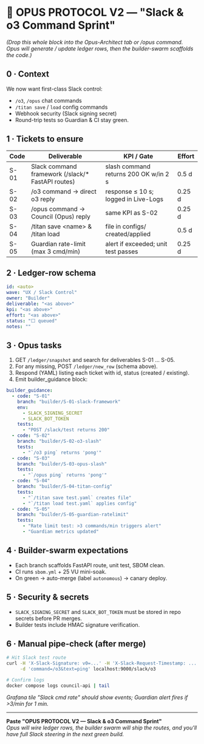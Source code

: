 # 📜 OPUS PROTOCOL V2 — "Slack & o3 Command Sprint"

*(Drop this whole block into the Opus-Architect tab or /opus command.  
Opus will generate / update ledger rows, then the builder-swarm scaffolds the code.)*

## 0 · Context

We now want first-class Slack control:

- `/o3`, `/opus` chat commands
- `/titan save` / `load` config commands  
- Webhook security (Slack signing secret)
- Round-trip tests so Guardian & CI stay green.

## 1 · Tickets to ensure

| Code | Deliverable | KPI / Gate | Effort |
|------|-------------|------------|--------|
| S-01 | Slack command framework (/slack/* FastAPI routes) | slash command returns 200 OK w/in 2 s | 0.5 d |
| S-02 | /o3 command → direct o3 reply | response ≤ 10 s; logged in Live-Logs | 0.25 d |
| S-03 | /opus command → Council (Opus) reply | same KPI as S-02 | 0.25 d |
| S-04 | /titan save \<name\> & /titan load | file in configs/ created/applied | 0.5 d |
| S-05 | Guardian rate-limit (max 3 cmd/min) | alert if exceeded; unit test passes | 0.25 d |

## 2 · Ledger-row schema

```yaml
id: <auto>
wave: "UX / Slack Control"
owner: "Builder"
deliverable: "<as above>"
kpi: "<as above>"
effort: "<as above>"
status: "⬜ queued"
notes: ""
```

## 3 · Opus tasks

1. GET `/ledger/snapshot` and search for deliverables S-01 … S-05.
2. For any missing, POST `/ledger/new_row` (schema above).
3. Respond (YAML) listing each ticket with id, status (created / existing).
4. Emit builder_guidance block:

```yaml
builder_guidance:
  - code: "S-01"
    branch: "builder/S-01-slack-framework"
    env:
      - SLACK_SIGNING_SECRET
      - SLACK_BOT_TOKEN
    tests:
      - "POST /slack/test returns 200"
  - code: "S-02"
    branch: "builder/S-02-o3-slash"
    tests:
      - "`/o3 ping` returns 'pong'"
  - code: "S-03"
    branch: "builder/S-03-opus-slash"
    tests:
      - "`/opus ping` returns 'pong'"
  - code: "S-04"
    branch: "builder/S-04-titan-config"
    tests:
      - "`/titan save test.yaml` creates file"
      - "`/titan load test.yaml` applies config"
  - code: "S-05"
    branch: "builder/S-05-guardian-ratelimit"
    tests:
      - "Rate limit test: >3 commands/min triggers alert"
      - "Guardian metrics updated"
```

## 4 · Builder-swarm expectations

- Each branch scaffolds FastAPI route, unit test, SBOM clean.
- CI runs `sbom.yml` + 25 VU mini-soak.
- On green → auto-merge (label `autonomous`) → canary deploy.

## 5 · Security & secrets

- `SLACK_SIGNING_SECRET` and `SLACK_BOT_TOKEN` must be stored in repo secrets before PR merges.
- Builder tests include HMAC signature verification.

## 6 · Manual pipe-check (after merge)

```bash
# Hit Slack test route
curl -H 'X-Slack-Signature: v0=...' -H 'X-Slack-Request-Timestamp: ...' \
     -d 'command=/o3&text=ping' localhost:9000/slack/o3

# Confirm logs
docker compose logs council-api | tail
```

*Grafana tile "Slack cmd rate" should show events; Guardian alert fires if >3/min for 1 min.*

---

**Paste "OPUS PROTOCOL V2 — Slack & o3 Command Sprint"**  
*Opus will wire ledger rows, the builder swarm will ship the routes, and you'll have full Slack steering in the next green build.* 